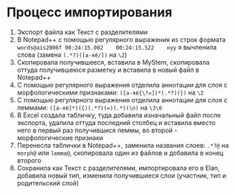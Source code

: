 # Процесс импортирования
1. Экспорт файла как Текст с разделителями
2. В Notepad++ с помощью регулярного выражения из строк формата `words@ais2006f	00:24:15.002	00:24:15.522	нуу` я вычленила слова (замена `(.*?)([а-яё/])` на `\2`)
3. Скопировала получившееся, вставила в MyStem, скопировала оттуда получившеюся разметку и вставила в новый файл в Notepad++
4. С помощью регулярного выражения отделила аннотации для слоя с морфологическими признаками: `([а-яё{\?=])*(.*?)(})` на `\2`
5. С помощью регулярного выражения отделила аннотации для слоя с леммами: `([а-яё]*)({)(.*?)(=)(.*)(\n)` на `\3\6`
6. В Excel создала табличку, туда добавила изначальный файл после экспорта, удалила оттуда последний столбец и вставила вместо него в первый раз получившися леммы, во второй - морфологические признаки
7. Перенесла таблички в Notepad++, заменила названия слоев: `.*?@` на `morph@` или `lemma@`, скопировала один из файлов и добавила в конец второго
8. Сохранила как Текст с разделителями, импортировала его в Elan, добавила новый тип, изменила получившиеся слои (участник, тип и родительский слой)
